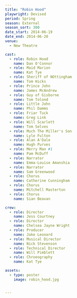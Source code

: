 ```yaml
---
title: "Robin Hood"
playwright: Devised
period: Spring
season: External
season_sort: 300
date_start: 2014-06-19
date_end: 2014-06-20
venue:
  - New Theatre

cast:
  - role: Robin Hood
    name: Dan O'Connor
  - role: Maid Marion
    name: Kat Tye
  - role: Sheriff of NOttingham
    name: Tom Hicks
  - role: Prince John
    name: James McAndrew
  - role: Guy of Gisborne
    name: Tom Tolond
  - role: Little John
    name: Phil Damms
  - role: Friar Tuck
    name: Greg Link
  - role: Will Scarlett
    name: Tom Selves
  - role: Much The Miller's Son
    name: Lyle Fulton
  - role: Alan A'Dale
    name: Hugh Purves
  - role: Merry Man #1
    name: Pam McDuff
  - role: Narrator
    name: Emma-Louise Amanshia
  - role: Narrator
    name: Sam Greenwood
  - role: Chorus
    name: Catherine Cunningham
  - role: Chorus
    name: Mitchell Masterton
  - role: Chorus
    name: Sian Beavan

crew:
  - role: Director
    name: Jess Courtney
  - role: Director
    name: Chelsea Jayne Wright
  - role: Producer
    name: Jake Leonard
  - role: Musical Director
    name: Nick Stevenson
  - role: Technical Director
    name: Will Pimblett
  - role: Chroeography
    name: Kat Tye

assets:
  - type: poster
    image: robin_hood.jpg


---
```



